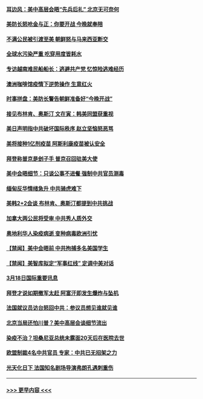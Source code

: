 #### [耳边风：美中高层会晤“先兵后礼” 北京无可奈何](../pages/prog202/a103076791.md?t=03191451) 
#### [美防长怒呛金与正：你要开战 今晚就奉陪](../pages/prog202/a103076731.md?t=03191451) 
#### [不满公民被引渡至美 朝鲜怒与马来西亚断交](../pages/prog202/a103076705.md?t=03191451) 
#### [全球水污染严重 吃穿用度皆耗水](../pages/prog202/a103076601.md?t=03191451) 
#### [专访越南难民船船长：逃避共产党 忆惊险逃难经历](../pages/prog202/a103076600.md?t=03191451) 
#### [澳洲咖啡馆疫情下逆势操作 生意红火](../pages/prog202/a103076613.md?t=03191451) 
#### [时事拼盘：美防长警告朝鲜准备好“今晚开战”](../pages/prog202/a103076615.md?t=03191451) 
#### [接见布林肯、奥斯汀 文在寅：韩美同盟获重视](../pages/prog202/a103076604.md?t=03191451) 
#### [美日声明指中共破坏国际秩序 赵立坚恼怒恶骂](../pages/prog202/a103076545.md?t=03191451) 
#### [美将接种1亿剂疫苗 阿斯利康疫苗被认安全](../pages/prog202/a103076575.md?t=03191451) 
#### [拜登称普京是刽子手 普京召回驻美大使](../pages/prog202/a103076565.md?t=03191451) 
#### [美中会晤细节：只谈公事不进餐 强制中共官员测毒](../pages/prog202/a103076482.md?t=03191451) 
#### [缅甸反华情绪急升 中共骑虎难下](../pages/prog202/a103076472.md?t=03191451) 
#### [美韩2+2会谈 布林肯、奥斯汀都提到中共挑战](../pages/prog202/a103076384.md?t=03191451) 
#### [加拿大两公民将受审 中共秀人质外交](../pages/prog202/a103076375.md?t=03191451) 
#### [奥地利华人染疫病逝 变种病毒欧洲引忧](../pages/prog202/a103076358.md?t=03191451) 
#### [【禁闻】美中会晤前 中共拘捕多名美国学生](../pages/prog202/a103076355.md?t=03191451) 
#### [【禁闻】美智库拟定“军事红线” 定调中美对话](../pages/prog202/a103076311.md?t=03191451) 
#### [3月18日国际重要讯息](../pages/prog202/a103076087.md?t=03191451) 
#### [拜登才说如期撤军太赶 阿富汗即发生爆炸与坠机](../pages/prog202/a103076048.md?t=03191451) 
#### [法国就议员访台怒回中共：参议员想见谁就见谁](../pages/prog202/a103076032.md?t=03191451) 
#### [北京当局还怕川普？美中高层会谈细节流出](../pages/prog202/a103076018.md?t=03191451) 
#### [染疫不治？坦桑尼亚总统未露面20天后在医院去世](../pages/prog202/a103075917.md?t=03191451) 
#### [欧盟制裁4名中共官员 专家：中共已无招架之力](../pages/prog202/a103075907.md?t=03191451) 
#### [光天化日下 法国知名剧场导演弗朗孔遇刺重伤](../pages/prog202/a103075898.md?t=03191451) 

----
#### [ >>> 更早内容 <<< ](../indexes/prog202-earlier.md)
